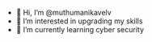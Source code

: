 - 👋 Hi, I’m @muthumanikavelv
- 👀 I’m interested in upgrading my skills
- 🌱 I’m currently learning cyber security

<!---
muthumanikavelv/muthumanikavelv is a ✨ special ✨ repository because its `README.md` (this file) appears on your GitHub profile.
You can click the Preview link to take a look at your changes.
--->
